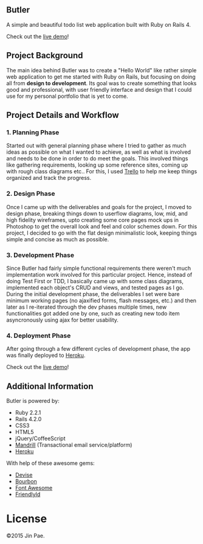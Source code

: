 ## Butler
A simple and beautiful todo list web application built with Ruby on Rails 4.

Check out the [live demo](http://butlerproject.herokuapp.com/)!

## Project Background
The main idea behind Butler was to create a "Hello World" like rather simple web application to get me started with Ruby on Rails, but focusing on doing all from **design to development**. Its goal was to create something that looks good and professional, with user friendly interface and design that I could use for my personal portfolio that is yet to come.

## Project Details and Workflow
### 1. Planning Phase
Started out with general planning phase where I tried to gather as much ideas as possible on what I wanted to achieve, as well as what is involved and needs to be done in order to do meet the goals. This involved things like gathering requirements, looking up some reference sites, coming up with rough class diagrams etc..  For this, I used [Trello](trello.com) to help me keep things organized and track the progress.

### 2. Design Phase
Once I came up with the deliverables and goals for the project, I moved to design phase, breaking things down to userflow diagrams, low, mid, and high fidelity wireframes, upto creating some core pages mock ups in Photoshop to get the overall look and feel and color schemes down. For this project, I decided to go with the flat design minimalistic look, keeping things simple and concise as much as possible.

### 3. Development Phase
Since Butler had fairly simple functional requirements there weren't much implementation work involved for this particular project. Hence, instead of doing Test First or TDD, I basically came up with some class diagrams, implemented each object's CRUD and views, and tested pages as I go. During the initial development phase, the deliverables I set were bare minimum working pages (no ajaxified forms, flash messages, etc.) and then later as I re-iterated through the dev phases multiple times, new functionalities got added one by one, such as creating new todo item asyncronously using ajax for better usability.

### 4. Deployment Phase
After going through a few different cycles of development phase, the app was finally deployed to [Heroku](https://www.heroku.com/).

Check out the [live demo](http://butlerproject.herokuapp.com/)!

## Additional Information

Butler is powered by:
* Ruby 2.2.1
* Rails 4.2.0
* CSS3
* HTML5
* jQuery/CoffeeScript
* [Mandrill](http://mandrill.com/) (Transactional email service/platform)
* [Heroku](https://www.heroku.com/)

With help of these awesome gems:
* [Devise](https://github.com/plataformatec/devise)
* [Bourbon](http://bourbon.io/)
* [Font Awesome](http://fortawesome.github.io/Font-Awesome/)
* [FriendlyId](https://github.com/norman/friendly_id)

# License
©2015 Jin Pae.
